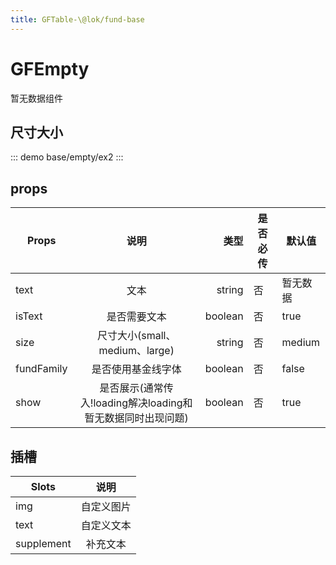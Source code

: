 ```yaml
---
title: GFTable-\@lok/fund-base
---
```


# GFEmpty

暂无数据组件

<!-- ## 基础用法

::: demo
base/empty/ex1
::: -->

## 尺寸大小

::: demo
base/empty/ex2
:::

<!-- ## 使用基金线内部字体

::: demo
base/empty/ex3
:::

## 自定义图片&文本

::: demo
base/empty/ex4
:::

## 补充说明文本

::: demo
base/empty/ex5
::: -->

## props

| Props      |        说明        |    类型 | 是否必传 | 默认值   |
| ---------- | :----------------: | ------: | -------- | -------- | 
| text       |        文本        |  string | 否       | 暂无数据 |
| isText     |    是否需要文本    | boolean | 否       | true     |
| size       |   尺寸大小(small、medium、large)   | string   | 否  | medium |
| fundFamily | 是否使用基金线字体 | boolean | 否       | false    |
| show | 是否展示(通常传入!loading解决loading和暂无数据同时出现问题) | boolean | 否     | true    |

## 插槽

| Slots      |        说明        |
| ---------- | :----------------: |
| img       |       自定义图片        |
| text     |    自定义文本    |
| supplement       |   补充文本   |

